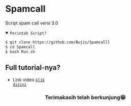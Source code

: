 # Spamcall
Script spam call versi 3.0

<details open><summary><code>Perintah Script?</code></summary>

```bash
$ git clone https://github.com/Bujis/Spamcalll
$ cd Spamcall
$ bash Run.sh
```
</details>

## Full tutorial-nya?
- Link video <code><a href="https://youtu.be/Ia6FhB7TmgE?si=MX-aiJEl1IxxrpLG">klik disini</a></code>
<div align="center">

### Terimakasih telah berkunjung😁
</div>
